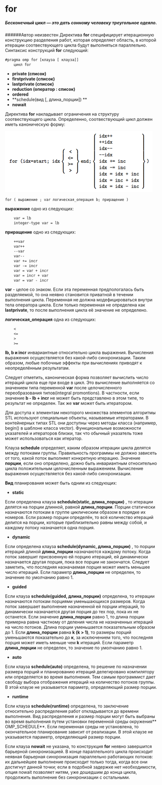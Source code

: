 # for
##### **Бесконечный цикл — это дать сонному человеку треугольное одеяло.**
######Автор неизвестен
Директива **for** специфицирует итерационную конструкцию разделения работ, которая определяет область, в которой итерации соотвествующего цикла будут выполняться параллельно. Синтаксис конструкций **for** следующий:

```
#pragma omp for [клауза [ клауза]]
    цикл for
```
* **private (список)**   
* **firstprivate (список)**  
* **lastprivate (список)**
* **reduction (оператор : список)**
* **ordered**
* **schedule(вид [, длина_порции]) **
* **nowait**

Директива **for** накладывает ограничения на структуру соотвествующего цикла. Определенно, соотвествующий цикл должен иметь каноническую форму:

![](xButl.png)
```
for ( выражение ; var логическая_операция b; приращение )
```
**выражение** одно из следующих:
```
    var = lb
    integer-type var = lb
```
**приращение** одно из следующих:
```
    ++var
    var++
    --var
    var--
    var += incr
    var -= incr
    var = var + incr
    var = incr + var
    var = var - incr 
```
**var** - целое со знаком. Если эта переменная предпологалась быть разделяемой, то она неявно становится приватной в течении выполнения цикла. Переменная не должна модефицироваться внутри тела оператора цикла. Если только переменная не определена как **lastprivate**, то после выполнения цикла её значение не определено.  

**логическая_операция** одна из следующих:
```
    <
    <=
    >
    >=
```
**lb, b и incr** инвариантные относительно цикла выражения. Вычисления выражения осуществляется без какой-либо синхронизации. Таким образом, любые побочные эффекты при вычислениях приводят к неопределённым результатам.

Следует отметить, каноническая форма позволяет вычислить число итераций цикла еще при входе в цикл. Это вычисление выполняется со значением типа переменной **var** после целочисленного переобразования типов(integral promontions). В частности, если значение **b - lb + incr** не может быть представлено в этом типе, то результат не определен. Так же **var** может быть итератором.

Для доступа к элементам некоторого множества элементов алгоритмы STL используют специальные объекты, называемые итераторами. В контейнерных типах STL они доступны через методы класса (например, begin() в шаблоне класса vector). Функциональные возможности указателей и итераторов близки, так что обычный указатель тоже может использоваться как итератор.

Клауза **schedule** определяет, каким образом итерации цикла делятся между потоками группы. Правильность программы не должно зависеть от того, какой поток выполняет конкретную итерацию. Значение **порции**, если оно определено, дожно быть инвариантным относительно цикла положительным целочисленным выражением. Вычисление выражения осуществляется без какой-либо синхронизации.  

**Вид** планирования может быть одним из следующих:
*  **static** 

Eсли определена клауза **schedule(static, длина_порции)** , то итерации делятся на порции длинной, равной **длина_порции**. Порции статически назначаются потокам в группе циклическим образом в порядке их номеров.
Если размер порции определён, то всё количество итераций делится на порции, которые приблизительно равны между собой, и каждому потоку назначается одна порция.

*  **dynamic** 

Если определена клауза **schedule(dynamic, длина_порции)** , то порции итераций длиной **длина_порции** назначаются каждому потоку. Когда поток завершит присвоенную ей порцию итераций, ей динамически назначается другая порция, пока все порции не закончатся. Следует заметить, что последняя назначаемая порция может иметь меньшее число итераций. Если параметр **длина_порции** не определен, то значение по умолчанию равно 1.

*  **guided** 

Если клауза **schedule(guided, длина_порции)** определена, то итерации назначаются потокам порциями уменьшающихся размеров. Когда поток завершает выполнение назначенной ей порции итераций, то динамически назначается другая порция до тех пор, пока их не останется. Если значение **длина_порции** равно 1, то длина порции примерна равна частному от деления числа не назначенных итераций на число потоков. Длина порции уменьшается показательным образом до 1. Если **длина_порции** равна **k (k > 1)**, то размеры порций уменьшаются показательно до **к**, за исключением того, что последняя порция может иметь меньше чем **k** итераций. Если параметр **длина_порции** не определен, то значение по умолчанию равно 1.

*  **auto**

Если клауза **schedule(auto)** определена, то решение по назначении размера порций и планированию итераций делегировано компилятору или определяется во время выполнения. Тем самым программист дает свободу выбора отображения итераций на количество потоков группы. В этой клаузе не указывается параметр, определяющий размер порции. 

*  **runtime**

Если клауза **schedule(runtime)** определена, то заключение относительно распределения работ откладывается до времени выполнения. Вид распределения и размер порции могут быть выбраны во время выполнения путем установки переменной среды окружения** OMP_SCHEDULE**. Если переменная среды не установлена, то окончательное планирование зависит от реализации. В этой клаузе не указывается параметр, определяющий размер порции. 


 Если клауза **nowait** не указана, то конструкция **for** неявно завершится барьерной синхронизацией. В конце параллельного цикла происходит неявная барьерная синхронизация параллельно работающих потоков: их дальнейшее выполнение происходит только тогда, когда все они достигнут данной точки; если в подобной задержке нет необходимости, опция nowait позволяет нитям, уже дошедшим до конца цикла, продолжить выполнение без синхронизации с остальными.
 